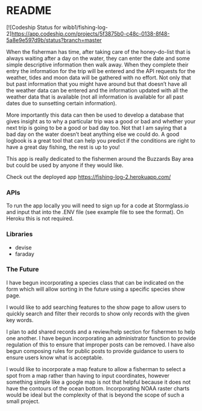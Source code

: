 # README

[![Codeship Status for wibb1/fishing-log-2]https://app.codeship.com/projects/5f3875b0-c48c-0138-8f48-5a8e9e597d9b/status?branch=master

When the fisherman has time, after taking care of the honey-do-list that is always waiting after a day on the water, they can enter the date and some simple descriptive information then walk away.  When they complete their entry the information for the trip will be entered and the API requests for the weather, tides and moon data will be gathered with no effort.  Not only that but past information that you might have around but that doesn’t have all the weather data can be entered and the information updated with all the weather data that is available (not all information is available for all past dates due to sunsetting certain information).

More importantly this data can then be used to develop a database that gives insight as to why a particular trip was a good or bad and whether your next trip is going to be a good or bad day too.  Not that I am saying that a bad day on the water doesn’t beat anything else we could do.  A good logbook is a great tool that can help you predict if the conditions are right to have a great day fishing, the rest is up to you!

This app is really dedicated to the fishermen around the Buzzards Bay area but could be used by anyone if they would like.  

Check out the deployed app https://fishing-log-2.herokuapp.com/

### APIs

To run the app locally you will need to sign up for a code at Stormglass.io and input that into the .ENV file (see example file to see the format).  On Heroku this is not required.

### Libraries
* devise
* faraday

### The Future

I have begun incorporating a species class that can be indicated on the form which will allow sorting in the future using a specific species show page.

I would like to add searching features to the show page to allow users to quickly search and filter their records to show only records with the given key words.

I plan to add shared records and a review/help section for fishermen to help one another.  I have begun incorporating an administrator function to provide regulation of this to ensure that improper posts can be removed.  I have also begun composing rules for public posts to provide guidance to users to ensure users know what is acceptable.

I would like to incorporate a map feature to allow a fisherman to select a spot from a map rather than having to input coordinates, however something simple like a google map is not that helpful because it does not have the contours of the ocean bottom.  Incorporating NOAA raster charts would be ideal but the complexity of that is beyond the scope of such a small project.

